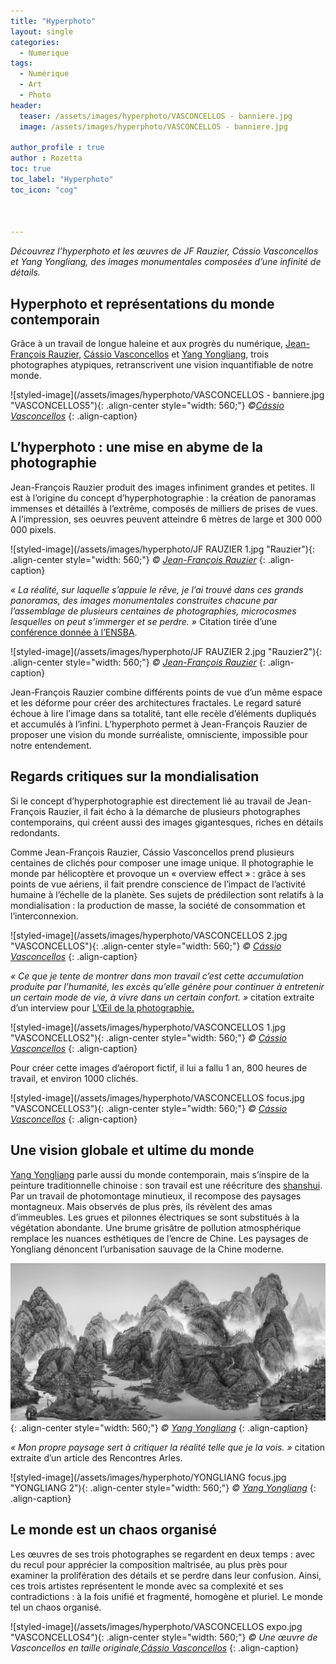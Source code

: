 ```yaml
---
title: "Hyperphoto"
layout: single
categories:
  - Numerique 
tags:
  - Numérique
  - Art
  - Photo
header:
  teaser: /assets/images/hyperphoto/VASCONCELLOS - banniere.jpg
  image: /assets/images/hyperphoto/VASCONCELLOS - banniere.jpg

author_profile : true
author : Rozetta
toc: true
toc_label: "Hyperphoto"
toc_icon: "cog"



---
```

*Découvrez l’hyperphoto et les œuvres de JF Rauzier, Cássio Vasconcellos et Yang Yongliang, des images monumentales composées d’une infinité de détails.*

## Hyperphoto et représentations du monde contemporain

Grâce à un travail de longue haleine et aux progrès du numérique, [Jean-François Rauzier](www.rauzier-hyperphoto.com), [Cássio Vasconcellos](https://www.cassiovasconcellos.com/) et [Yang Yongliang](https://www.yangyongliang.com/), trois photographes atypiques, retranscrivent une vision inquantifiable de notre monde.

![styled-image](/assets/images/hyperphoto/VASCONCELLOS - banniere.jpg "VASCONCELLOS5"){: .align-center style="width: 560;"}
*©[Cássio Vasconcellos](https://www.cassiovasconcellos.com/)*
{: .align-caption}

## L’hyperphoto : une mise en abyme de la photographie

Jean-François Rauzier produit des images infiniment grandes et petites. Il est à l’origine du concept d’hyperphotographie : la création de panoramas immenses et détaillés à l’extrême, composés de milliers de prises de vues. A l’impression, ses oeuvres peuvent atteindre 6 mètres de large et 300 000 000 pixels.

![styled-image](/assets/images/hyperphoto/JF RAUZIER 1.jpg "Rauzier"){: .align-center style="width: 560;"}
*© [Jean-François Rauzier](www.rauzier-hyperphoto.com)*
{: .align-caption}

*« La réalité, sur laquelle s’appuie le rêve, je l’ai trouvé dans ces grands panoramas, des images monumentales construites chacune par l’assemblage de plusieurs centaines de photographies, microcosmes lesquelles on peut s’immerger et se perdre. »* Citation tirée d’une [conférence donnée à l’ENSBA](https://www.galerie-photo.com/rauzier.html).

![styled-image](/assets/images/hyperphoto/JF RAUZIER 2.jpg "Rauzier2"){: .align-center style="width: 560;"}
*© [Jean-François Rauzier](www.rauzier-hyperphoto.com)*
{: .align-caption}

Jean-François Rauzier combine différents points de vue d’un même espace et les déforme pour créer des architectures fractales. Le regard saturé échoue à lire l’image dans sa totalité, tant elle recèle d’éléments dupliqués et accumulés à l’infini. L’hyperphoto permet à Jean-François Rauzier de proposer une vision du monde surréaliste, omnisciente, impossible pour notre entendement.

## Regards critiques sur la mondialisation

Si le concept d’hyperphotographie est directement lié au travail de Jean-François Rauzier, il fait écho à la démarche de plusieurs photographes contemporains, qui créent aussi des images gigantesques, riches en détails redondants. 

Comme Jean-François Rauzier, Cássio Vasconcellos prend plusieurs centaines de clichés pour composer une image unique. Il photographie le monde par hélicoptère et provoque un « overview effect » : grâce à ses points de vue aériens, il fait prendre conscience de l’impact de l’activité humaine à l’échelle de la planète. Ses sujets de prédilection sont relatifs à la mondialisation : la production de masse, la société de consommation et l’interconnexion.

![styled-image](/assets/images/hyperphoto/VASCONCELLOS 2.jpg "VASCONCELLOS"){: .align-center style="width: 560;"}
*© [Cássio Vasconcellos](https://www.cassiovasconcellos.com/)*
{: .align-caption}

*« Ce que je tente de montrer dans mon travail c’est cette accumulation produite par l’humanité, les excès qu’elle génère pour continuer à entretenir un certain mode de vie, à vivre dans un certain confort. »* citation extraite d’un interview pour [L’Œil de la photographie.](https://loeildelaphotographie.com/fr/rencontre-avec-cassio-vasconcellos/)

![styled-image](/assets/images/hyperphoto/VASCONCELLOS 1.jpg "VASCONCELLOS2"){: .align-center style="width: 560;"}
*© [Cássio Vasconcellos](https://www.cassiovasconcellos.com/)*
{: .align-caption}

Pour créer cette images d’aéroport fictif, il lui a fallu 1 an, 800 heures de travail, et environ 1000 clichés. 

![styled-image](/assets/images/hyperphoto/VASCONCELLOS focus.jpg "VASCONCELLOS3"){: .align-center style="width: 560;"}
*© [Cássio Vasconcellos](https://www.cassiovasconcellos.com/)*
{: .align-caption}

## Une vision globale et ultime du monde

[Yang Yongliang](https://www.yangyongliang.com/) parle aussi du monde contemporain, mais s’inspire de la peinture traditionnelle chinoise : son travail est une réécriture des [shanshui](https://fr.wikipedia.org/wiki/Shanshui). Par un travail de photomontage minutieux, il recompose des paysages montagneux. Mais observés de plus près, ils révèlent des amas d’immeubles. Les grues et pilonnes électriques se sont substitués à la végétation abondante. Une brume grisâtre de pollution atmosphérique remplace les nuances esthétiques de l’encre de Chine. Les paysages de Yongliang dénoncent l’urbanisation sauvage de la Chine moderne.

![styled-image](/assets/images/hyperphoto/YONGLIANG.jpg "YONGLIANG"){: .align-center style="width: 560;"}
*© [Yang Yongliang](https://www.yangyongliang.com/)*
{: .align-caption}

*« Mon propre paysage sert à critiquer la réalité telle que je la vois. »* citation extraite d’un article des Rencontres Arles.

![styled-image](/assets/images/hyperphoto/YONGLIANG focus.jpg "YONGLIANG 2"){: .align-center style="width: 560;"}
*© [Yang Yongliang](https://www.yangyongliang.com/)*
{: .align-caption}

## Le monde est un chaos organisé

Les œuvres de ses trois photographes se regardent en deux temps : avec du recul pour apprécier la composition maîtrisée, au plus près pour examiner la prolifération des détails et se perdre dans leur confusion. Ainsi, ces trois artistes représentent le monde avec sa complexité et ses contradictions : à la fois unifié et fragmenté, homogène et pluriel. Le monde tel un chaos organisé.

![styled-image](/assets/images/hyperphoto/VASCONCELLOS expo.jpg "VASCONCELLOS4"){: .align-center style="width: 560;"}
*© Une œuvre de Vasconcellos en taille originale,[Cássio Vasconcellos](https://www.cassiovasconcellos.com/)*
{: .align-caption}